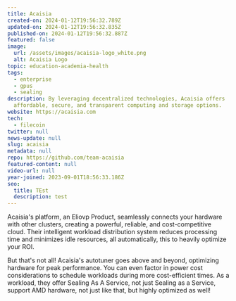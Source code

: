 ```yaml
---
title: Acaisia
created-on: 2024-01-12T19:56:32.789Z
updated-on: 2024-01-12T19:56:32.835Z
published-on: 2024-01-12T19:56:32.887Z
featured: false
image:
  url: /assets/images/acaisia-logo_white.png
  alt: Acaisia Logo
topic: education-academia-health
tags:
  - enterprise
  - gpus
  - sealing
description: By leveraging decentralized technologies, Acaisia offers
  affordable, secure, and transparent computing and storage options.
website: https://acaisia.com
tech:
  - filecoin
twitter: null
news-update: null
slug: acaisia
metadata: null
repo: https://github.com/team-acaisia
featured-content: null
video-url: null
year-joined: 2023-09-01T18:56:33.186Z
seo:
  title: TEst
  description: test
---
```


Acaisia's platform, an Eliovp Product, seamlessly connects your hardware with other clusters, creating a powerful, reliable, and cost-competitive cloud. Their intelligent workload distribution system reduces processing time and minimizes idle resources, all automatically, this to heavily optimize your ROI.

But that's not all! Acaisia's autotuner goes above and beyond, optimizing hardware for peak performance. You can even factor in power cost considerations to schedule workloads during more cost-efficient times. As a workload, they offer Sealing As A Service, not just Sealing as a Service, support AMD hardware, not just like that, but highly optimized as well!
